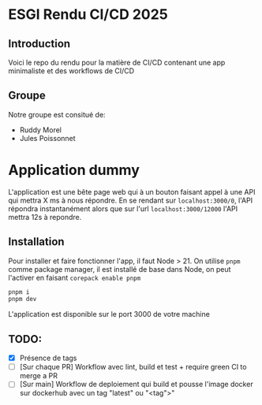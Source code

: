 # ESGI Rendu CI/CD 2025

## Introduction

Voici le repo du rendu pour la matière de CI/CD contenant une app minimaliste et des workflows de CI/CD
## Groupe
Notre groupe est consitué de: 
- Ruddy Morel
- Jules Poissonnet

# Application dummy

L'application est une bête page web qui à un bouton faisant appel à une API qui mettra X ms à nous répondre.
En se rendant sur `localhost:3000/0`, l'API répondra instantanément alors que sur l'url `localhost:3000/12000` l'API mettra 12s à repondre.

## Installation

Pour installer et faire fonctionner l'app, il faut Node > 21.
On utilise `pnpm` comme package manager, il est installé de base dans Node, on peut l'activer en faisant `corepack enable pnpm`

```bash
pnpm i
pnpm dev
```

L'application est disponible sur le port 3000 de votre machine

## TODO:
 - [x] Présence de tags
 - [ ] [Sur chaque PR] Workflow avec lint, build et test + require green CI to merge a PR
 - [ ] [Sur main] Workflow de deploiement qui build et pousse l'image docker sur dockerhub avec un tag "latest" ou "<tag">"